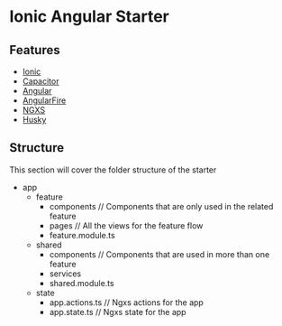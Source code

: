 # Ionic Angular Starter

## Features

- [Ionic](https://ionicframework.com/)
- [Capacitor](https://capacitor.ionicframework.com/)
- [Angular](https://angular.io/)
- [AngularFire](https://firebaseopensource.com/projects/angular/angularfire2/)
- [NGXS](https://www.ngxs.io/)
- [Husky](https://github.com/typicode/husky)

## Structure

This section will cover the folder structure of the starter

- app
  - feature
    - components // Components that are only used in the related feature
    - pages // All the views for the feature flow
    - feature.module.ts
  - shared
    - components // Components that are used in more than one feature
    - services
    - shared.module.ts
  - state
    - app.actions.ts // Ngxs actions for the app
    - app.state.ts // Ngxs state for the app
